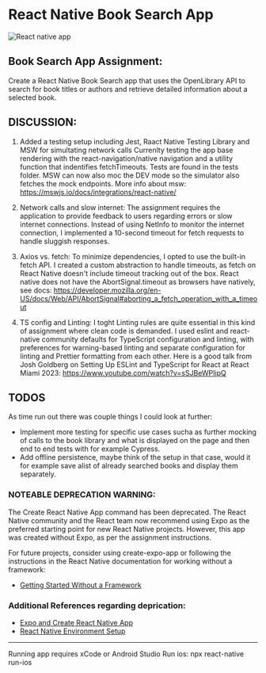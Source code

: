 # React Native Book Search App

![React native app](https://firebasestorage.googleapis.com/v0/b/vow-asa.appspot.com/o/BookAppv2.webp?alt=media&token=9f553346-6b09-4ef7-a7fc-17b63649d23c)

## Book Search App Assignment:

Create a React Native Book Search app that uses the OpenLibrary API to search for book titles or authors and retrieve detailed information about a selected book.

## DISCUSSION:

1. Added a testing setup including Jest, Raact Native Testing Library and MSW for simultating network calls Currenlty testing the app base rendering with the react-navigation/native navigation and a utility function that indentifies fetchTimeouts. Tests are found in the tests folder. MSW can now also moc the DEV mode so the simulator also fetches the mock endpoints. More info about msw: https://mswjs.io/docs/integrations/react-native/

2. Network calls and slow internet: The assignment requires the application to provide feedback to users regarding errors or slow internet connections. Instead of using NetInfo to monitor the internet connection, I implemented a 10-second timeout for fetch requests to handle sluggish responses.

3. Axios vs. fetch: To minimize dependencies, I opted to use the built-in fetch API. I created a custom abstraction to handle timeouts, as fetch on React Native doesn't include timeout tracking out of the box. React native does not have the AbortSignal.timeout as browsers have natively, see docs: https://developer.mozilla.org/en-US/docs/Web/API/AbortSignal#aborting_a_fetch_operation_with_a_timeout

4. TS config and Linting: I toght Linting rules are quite essential in this kind of assignment where clean code is demanded. I used eslint and react-native community defaults for TypeScript configuration and linting, with preferences for warning-based linting and separate configuration for linting and Prettier formatting from each other. Here is a good talk from Josh Goldberg on Setting Up ESLint and TypeScript for React at React Miami 2023: https://www.youtube.com/watch?v=sSJBeWPIipQ

## TODOS

As time run out there was couple things I could look at further:

- Implement more testing for specific use cases sucha as further mocking of calls to the book library and what is displayed on the page and then end to end tests with for example Cypress.
- Add offline persistence, maybe think of the setup in that case, would it for example save alist of already searched books and display them separately.

### **NOTEABLE DEPRECATION WARNING**:

The Create React Native App command has been deprecated. The React Native community and the React team now recommend using Expo as the preferred starting point for new React Native projects. However, this app was created without Expo, as per the assignment instructions.

For future projects, consider using create-expo-app or following the instructions in the React Native documentation for working without a framework:

- [Getting Started Without a Framework](https://reactnative.dev/docs/getting-started-without-a-framework)

### Additional References regarding deprication:

- [Expo and Create React Native App](https://github.com/expo/create-react-native-app)
- [React Native Environment Setup](https://reactnative.dev/docs/environment-setup)

---

Running app requires xCode or Android Studio
Run ios: npx react-native run-ios
